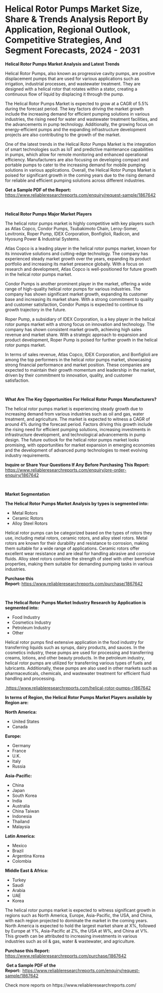 <p><h1>Helical Rotor Pumps Market Size, Share & Trends Analysis Report By Application, Regional Outlook, Competitive Strategies, And Segment Forecasts, 2024 - 2031</h1></p><p><strong>Helical Rotor Pumps Market Analysis and Latest Trends</strong></p>
<p><p>Helical Rotor Pumps, also known as progressive cavity pumps, are positive displacement pumps that are used for various applications such as irrigation, industrial processes, and wastewater treatment. They are designed with a helical rotor that rotates within a stator, creating a continuous flow of liquid by displacing it through the pump.</p><p>The Helical Rotor Pumps Market is expected to grow at a CAGR of 5.5% during the forecast period. The key factors driving the market growth include the increasing demand for efficient pumping solutions in various industries, the rising need for water and wastewater treatment facilities, and the advancements in pump technology. Additionally, the growing focus on energy-efficient pumps and the expanding infrastructure development projects are also contributing to the growth of the market.</p><p>One of the latest trends in the Helical Rotor Pumps Market is the integration of smart technologies such as IoT and predictive maintenance capabilities in pumps, which allow for remote monitoring and enhanced operational efficiency. Manufacturers are also focusing on developing compact and portable pumps to cater to the increasing demand for mobile pumping solutions in various applications. Overall, the Helical Rotor Pumps Market is poised for significant growth in the coming years due to the rising demand for reliable and efficient pumping solutions across different industries.</p></p>
<p><strong>Get a Sample PDF of the Report:&nbsp;</strong> <a href="https://www.reliableresearchreports.com/enquiry/request-sample/1867642">https://www.reliableresearchreports.com/enquiry/request-sample/1867642</a></p>
<p>&nbsp;</p>
<p><strong>Helical Rotor Pumps Major Market Players</strong></p>
<p><p>The helical rotor pumps market is highly competitive with key players such as Atlas Copco, Condor Pumps, Tsubakimoto Chain, Leroy-Somer, Levitronix, Roper Pump, IDEX Corporation, Bonfiglioli, Radicon, and Hyosung Power & Industrial Systems. </p><p>Atlas Copco is a leading player in the helical rotor pumps market, known for its innovative solutions and cutting-edge technology. The company has experienced steady market growth over the years, expanding its product portfolio and increasing its market presence globally. With a focus on research and development, Atlas Copco is well-positioned for future growth in the helical rotor pumps market.</p><p>Condor Pumps is another prominent player in the market, offering a wide range of high-quality helical rotor pumps for various industries. The company has shown significant market growth, expanding its customer base and increasing its market share. With a strong commitment to quality and customer satisfaction, Condor Pumps is expected to continue its growth trajectory in the future.</p><p>Roper Pump, a subsidiary of IDEX Corporation, is a key player in the helical rotor pumps market with a strong focus on innovation and technology. The company has shown consistent market growth, achieving high sales revenue and market share. With a strategic approach to expansion and product development, Roper Pump is poised for further growth in the helical rotor pumps market.</p><p>In terms of sales revenue, Atlas Copco, IDEX Corporation, and Bonfiglioli are among the top performers in the helical rotor pumps market, showcasing strong financial performance and market position. These companies are expected to maintain their growth momentum and leadership in the market, driven by their commitment to innovation, quality, and customer satisfaction.</p></p>
<p>&nbsp;</p>
<p><strong>What Are The Key Opportunities For Helical Rotor Pumps Manufacturers?</strong></p>
<p><p>The helical rotor pumps market is experiencing steady growth due to increasing demand from various industries such as oil and gas, water treatment, and agriculture. The market is expected to witness a CAGR of around 4% during the forecast period. Factors driving this growth include the rising need for efficient pumping solutions, increasing investments in infrastructure development, and technological advancements in pump design. The future outlook for the helical rotor pumps market looks promising, with opportunities for market expansion in emerging economies and the development of advanced pump technologies to meet evolving industry requirements.</p></p>
<p><strong>Inquire or Share Your Questions If Any Before Purchasing This Report:</strong> <a href="https://www.reliableresearchreports.com/enquiry/pre-order-enquiry/1867642">https://www.reliableresearchreports.com/enquiry/pre-order-enquiry/1867642</a></p>
<p>&nbsp;</p>
<p><strong>Market Segmentation</strong></p>
<p><strong>The Helical Rotor Pumps Market Analysis by types is segmented into:</strong></p>
<p><ul><li>Metal Rotors</li><li>Ceramic Rotors</li><li>Alloy Steel Rotors</li></ul></p>
<p><p>Helical rotor pumps can be categorized based on the types of rotors they use, including metal rotors, ceramic rotors, and alloy steel rotors. Metal rotors are known for their durability and resistance to corrosion, making them suitable for a wide range of applications. Ceramic rotors offer excellent wear resistance and are ideal for handling abrasive and corrosive fluids. Alloy steel rotors combine the strength of steel with other beneficial properties, making them suitable for demanding pumping tasks in various industries.</p></p>
<p><strong>Purchase this Report:&nbsp;</strong><a href="https://www.reliableresearchreports.com/purchase/1867642">https://www.reliableresearchreports.com/purchase/1867642</a></p>
<p>&nbsp;</p>
<p><strong>The Helical Rotor Pumps Market Industry Research by Application is segmented into:</strong></p>
<p><ul><li>Food Industry</li><li>Cosmetics Industry</li><li>Petroleum Industry</li><li>Other</li></ul></p>
<p><p>Helical rotor pumps find extensive application in the food industry for transferring liquids such as syrups, dairy products, and sauces. In the cosmetics industry, these pumps are used for processing and transferring creams, lotions, and other beauty products. In the petroleum industry, helical rotor pumps are utilized for transferring various types of fuels and lubricants. Additionally, these pumps are also used in other markets such as pharmaceuticals, chemicals, and wastewater treatment for efficient fluid handling and processing.</p></p>
<p><a href="https://www.reliableresearchreports.com/helical-rotor-pumps-r1867642">&nbsp;https://www.reliableresearchreports.com/helical-rotor-pumps-r1867642</a></p>
<p><strong>In terms of Region, the Helical Rotor Pumps Market Players available by Region are:</strong></p>
<p>
    <p> <strong> North America: </strong>
        <ul>
            <li>United States</li>
            <li>Canada</li>
        </ul>
        </p> 
    <p> <strong> Europe: </strong>
        <ul>
            <li>Germany</li>
            <li>France</li>
            <li>U.K.</li>
            <li>Italy</li>
            <li>Russia</li>
        </ul>
        </p> 
    <p> <strong> Asia-Pacific: </strong>
        <ul>
            <li>China</li>
            <li>Japan</li>
            <li>South Korea</li>
            <li>India</li>
            <li>Australia</li>
            <li>China Taiwan</li>
            <li>Indonesia</li>
            <li>Thailand</li>
            <li>Malaysia</li>
        </ul>
        </p> 
    <p> <strong> Latin America: </strong>
        <ul>
            <li>Mexico</li>
            <li>Brazil</li>
            <li>Argentina Korea</li>
            <li>Colombia</li>
        </ul>
        </p> 
    <p> <strong> Middle East & Africa: </strong>
        <ul>
            <li>Turkey</li>
            <li>Saudi</li>
            <li>Arabia</li>
            <li>UAE</li>
            <li>Korea</li>
        </ul>
    </p>
    </p>
<p><p>The helical rotor pumps market is expected to witness significant growth in regions such as North America, Europe, Asia-Pacific, the USA, and China, with each region projected to dominate the market in the coming years. North America is expected to hold the largest market share at X%, followed by Europe at Y%, Asia-Pacific at Z%, the USA at W%, and China at V%. This growth can be attributed to increasing investments in various industries such as oil & gas, water & wastewater, and agriculture.</p></p>
<p><strong>Purchase this Report: </strong><a href="https://www.reliableresearchreports.com/purchase/1867642">https://www.reliableresearchreports.com/purchase/1867642</a></p>
<p>&nbsp;<strong>Get a Sample PDF of the Report:&nbsp;&nbsp;</strong><a href="https://www.reliableresearchreports.com/enquiry/request-sample/1867642">https://www.reliableresearchreports.com/enquiry/request-sample/1867642</a></p>
<p><strong></strong></p>
<p>Check more reports on https://www.reliableresearchreports.com/</p>
